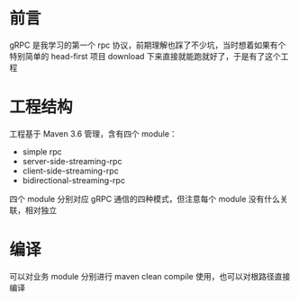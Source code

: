 # 前言

gRPC 是我学习的第一个 rpc 协议，前期理解也踩了不少坑，当时想着如果有个特别简单的 head-first 项目 download 下来直接就能跑就好了，于是有了这个工程

# 工程结构

工程基于 Maven 3.6 管理，含有四个 module：

- simple rpc
- server-side-streaming-rpc
- client-side-streaming-rpc
- bidirectional-streaming-rpc

四个 module 分别对应 gRPC 通信的四种模式，但注意每个 module 没有什么关联，相对独立

# 编译

可以对业务 module 分别进行 maven clean compile 使用，也可以对根路径直接编译
